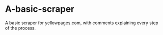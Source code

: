 # A-basic-scraper

A basic scraper for yellowpages.com, with comments explaining every step of the process.
